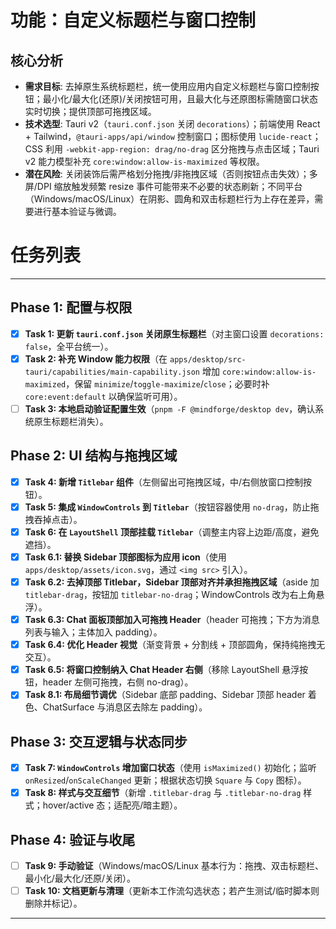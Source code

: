 # 功能：自定义标题栏与窗口控制

## 核心分析
- **需求目标**: 去掉原生系统标题栏，统一使用应用内自定义标题栏与窗口控制按钮；最小化/最大化(还原)/关闭按钮可用，且最大化与还原图标需随窗口状态实时切换；提供顶部可拖拽区域。
- **技术选型**: Tauri v2（`tauri.conf.json` 关闭 `decorations`）；前端使用 React + Tailwind，`@tauri-apps/api/window` 控制窗口；图标使用 `lucide-react`；CSS 利用 `-webkit-app-region: drag/no-drag` 区分拖拽与点击区域；Tauri v2 能力模型补充 `core:window:allow-is-maximized` 等权限。
- **潜在风险**: 关闭装饰后需严格划分拖拽/非拖拽区域（否则按钮点击失效）；多屏/DPI 缩放触发频繁 resize 事件可能带来不必要的状态刷新；不同平台（Windows/macOS/Linux）在阴影、圆角和双击标题栏行为上存在差异，需要进行基本验证与微调。

# 任务列表
---

## Phase 1: 配置与权限
- [x] **Task 1: 更新 `tauri.conf.json` 关闭原生标题栏**（对主窗口设置 `decorations: false`，全平台统一）。
- [x] **Task 2: 补充 Window 能力权限**（在 `apps/desktop/src-tauri/capabilities/main-capability.json` 增加 `core:window:allow-is-maximized`，保留 `minimize`/`toggle-maximize`/`close`；必要时补 `core:event:default` 以确保监听可用）。
- [ ] **Task 3: 本地启动验证配置生效**（`pnpm -F @mindforge/desktop dev`，确认系统原生标题栏消失）。

## Phase 2: UI 结构与拖拽区域
- [x] **Task 4: 新增 `Titlebar` 组件**（左侧留出可拖拽区域，中/右侧放窗口控制按钮）。
- [x] **Task 5: 集成 `WindowControls` 到 `Titlebar`**（按钮容器使用 `no-drag`，防止拖拽吞掉点击）。
- [x] **Task 6: 在 `LayoutShell` 顶部挂载 `Titlebar`**（调整主内容上边距/高度，避免遮挡）。
- [x] **Task 6.1: 替换 Sidebar 顶部图标为应用 icon**（使用 `apps/desktop/assets/icon.svg`，通过 `<img src>` 引入）。
 - [x] **Task 6.2: 去掉顶部 Titlebar，Sidebar 顶部对齐并承担拖拽区域**（aside 加 `titlebar-drag`，按钮加 `titlebar-no-drag`；WindowControls 改为右上角悬浮）。
 - [x] **Task 6.3: Chat 面板顶部加入可拖拽 Header**（header 可拖拽；下方为消息列表与输入；主体加入 padding）。
 - [x] **Task 6.4: 优化 Header 视觉**（渐变背景 + 分割线 + 顶部圆角，保持纯拖拽无交互）。
 - [x] **Task 6.5: 将窗口控制纳入 Chat Header 右侧**（移除 LayoutShell 悬浮按钮，header 左侧可拖拽，右侧 no-drag）。
 - [x] **Task 8.1: 布局细节调优**（Sidebar 底部 padding、Sidebar 顶部 header 着色、ChatSurface 与消息区去除左 padding）。

## Phase 3: 交互逻辑与状态同步
- [x] **Task 7: `WindowControls` 增加窗口状态**（使用 `isMaximized()` 初始化；监听 `onResized`/`onScaleChanged` 更新；根据状态切换 `Square` 与 `Copy` 图标）。
- [x] **Task 8: 样式与交互细节**（新增 `.titlebar-drag` 与 `.titlebar-no-drag` 样式；hover/active 态；适配亮/暗主题）。

## Phase 4: 验证与收尾
- [ ] **Task 9: 手动验证**（Windows/macOS/Linux 基本行为：拖拽、双击标题栏、最小化/最大化/还原/关闭）。
- [ ] **Task 10: 文档更新与清理**（更新本工作流勾选状态；若产生测试/临时脚本则删除并标记）。

---
